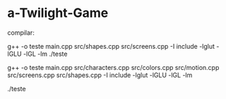 # a-Twilight-Game

compilar: 

g++ -o teste main.cpp src/shapes.cpp src/screens.cpp -I include -lglut -lGLU -lGL -lm
./teste

g++ -o teste main.cpp src/characters.cpp src/colors.cpp src/motion.cpp src/screens.cpp src/shapes.cpp -I include -lglut -lGLU -lGL -lm

./teste